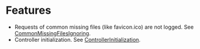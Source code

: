 # Features

- Requests of common missing files (like favicon.ico) are not logged. See [CommonMissingFilesIgnoring](https://github.com/frosas/misc-bundle/blob/master/Frosas/MiscBundle/EventListener/CommonMissingFilesIgnoring.php).
- Controller initialization. See [ControllerInitialization](https://github.com/frosas/misc-bundle/blob/master/Frosas/MiscBundle/EventListener/ControllerInitialization.php).
